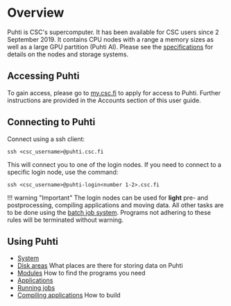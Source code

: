 # Overview

Puhti is CSC's supercomputer. It has been available for CSC users since
2 September 2019. It contains CPU nodes with a range a memory sizes as well as a large GPU partition (Puhti AI). Please see the
[specifications](system.md) for details on the nodes and storage systems.

## Accessing Puhti

To gain access, please go to [my.csc.fi](https://my.csc.fi) to apply for
access to Puhti. Further instructions are provided in the Accounts section
of this user guide.

## Connecting to Puhti

Connect using a ssh client:
```
ssh <csc_username>@puhti.csc.fi
```
This will connect you to one of the login nodes. If you need to connect
to a specific login node, use the command:

```
ssh <csc_username>@puhti-login<number 1-2>.csc.fi
```

!!! warning "Important"
    The login nodes can be used for **light** pre- and postprocessing, compiling
    applications and moving data. All other tasks are to be done using the 
    [batch job system](running/getting-started.md). Programs not adhering to these
    rules will be terminated without warning.



## Using Puhti

* [System](system.md) 
* [Disk areas](disk.md) What places are there for storing data on Puhti 
* [Modules](modules.md) How to find the programs you need
* [Applications]()
* [Running jobs](running/getting-started.md)
* [Compiling applications](compiling.md) How to build 

